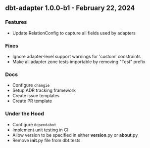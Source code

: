 ## dbt-adapter 1.0.0-b1 - February 22, 2024

### Features

* Update RelationConfig to capture all fields used by adapters

### Fixes

* Ignore adapter-level support warnings for 'custom' constraints
* Make all adapter zone tests importable by removing "Test" prefix

### Docs

* Configure `changie`
* Setup ADR tracking framework
* Create issue templates
* Create PR template

### Under the Hood

* Configure `dependabot`
* Implement unit testing in CI
* Allow version to be specified in either __version__.py or __about__.py
* Remove __init__.py file from dbt.tests
